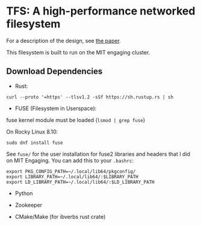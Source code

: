 # TFS: A high-performance networked filesystem

For a description of the design, see [the paper](./paper.pdf).

This filesystem is built to run on the MIT engaging cluster.

## Download Dependencies

* Rust:
```
curl --proto '=https' --tlsv1.2 -sSf https://sh.rustup.rs | sh
```

* FUSE (Filesystem in Userspace):

fuse kernel module must be loaded (`lsmod | grep fuse`)

On Rocky Linux 8.10:
```
sudo dnf install fuse
```
See `fuse/` for the user installation for fuse2 libraries and headers that I did on MIT Engaging.
You can add this to your `.bashrc`:

```
export PKG_CONFIG_PATH=~/.local/lib64/pkgconfig/
export LIBRARY_PATH=~/.local/lib64/:$LIBRARY_PATH
export LD_LIBRARY_PATH=~/.local/lib64/:$LD_LIBRARY_PATH
```

* Python

* Zookeeper

* CMake/Make (for ibverbs rust crate)